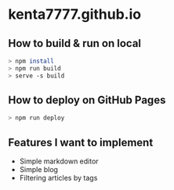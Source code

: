 # kenta7777.github.io

## How to build & run on local

```sh
> npm install
> npm run build
> serve -s build
```

## How to deploy on GitHub Pages

```sh
> npm run deploy
```

## Features I want to implement

- Simple markdown editor
- Simple blog
- Filtering articles by tags
